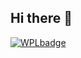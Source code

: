 ## Hi there 👋

[![WPLbadge](https://github.com/user-attachments/assets/0e94f8ad-183c-4473-928a-d75b9d56e5ab)](https://github.com/sunflowermarigold/sunflowermarigold/blob/main/LICENSE.md)

<!--
**sunflowermarigold/sunflowermarigold** is a ✨ _special_ ✨ repository because its `README.md` (this file) appears on your GitHub profile.

Here are some ideas to get you started:

- 🔭 I’m currently working on ...
- 🌱 I’m currently learning ...
- 👯 I’m looking to collaborate on ...
- 🤔 I’m looking for help with ...
- 💬 Ask me about ...
- 📫 How to reach me: ...
- 😄 Pronouns: ...
- ⚡ Fun fact: ...
-->
